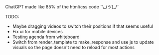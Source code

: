 ChatGPT made like 85% of the html/css code ¯\\\_(ツ)\_\/¯

TODO:
* Maybe dragging videos to switch their positions if that seems useful
* Fix ui for mobile devices
* Testing agenda from whiteboard
* Switch from render_template to make_response and use js to update visuals so the page doesn't need to reload for most actions
